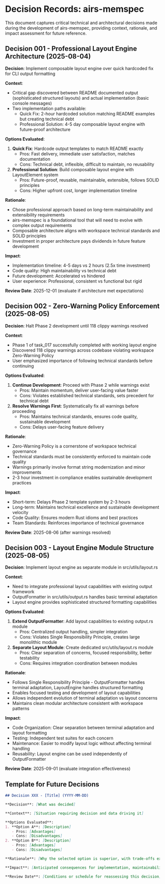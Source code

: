 # Decision Records: airs-memspec

This document captures critical technical and architectural decisions made during the development of airs-memspec, providing context, rationale, and impact assessment for future reference.

## Decision 001 - Professional Layout Engine Architecture (2025-08-04)

**Decision**: Implement composable layout engine over quick hardcoded fix for CLI output formatting

**Context**: 
- Critical gap discovered between README documented output (sophisticated structured layouts) and actual implementation (basic console messages)
- Two implementation paths available:
  - Quick Fix: 2-hour hardcoded solution matching README examples but creating technical debt
  - Professional Solution: 4-5 day composable layout engine with future-proof architecture

**Options Evaluated**:
1. **Quick Fix**: Hardcode output templates to match README exactly
   - Pros: Fast delivery, immediate user satisfaction, matches documentation
   - Cons: Technical debt, inflexible, difficult to maintain, no reusability
2. **Professional Solution**: Build composable layout engine with LayoutElement system
   - Pros: Future-proof, reusable, maintainable, extensible, follows SOLID principles
   - Cons: Higher upfront cost, longer implementation timeline

**Rationale**: 
- Chose professional approach based on long-term maintainability and extensibility requirements
- airs-memspec is a foundational tool that will need to evolve with complex output requirements
- Composable architecture aligns with workspace technical standards and SOLID principles
- Investment in proper architecture pays dividends in future feature development

**Impact**:
- Implementation timeline: 4-5 days vs 2 hours (2.5x time investment)
- Code quality: High maintainability vs technical debt
- Future development: Accelerated vs hindered
- User experience: Professional, consistent vs functional but rigid

**Review Date**: 2025-12-01 (evaluate if architecture met expectations)

## Decision 002 - Zero-Warning Policy Enforcement (2025-08-05)

**Decision**: Halt Phase 2 development until 118 clippy warnings resolved

**Context**:
- Phase 1 of task_017 successfully completed with working layout engine
- Discovered 118 clippy warnings across codebase violating workspace Zero-Warning Policy
- User emphasized importance of following technical standards before continuing

**Options Evaluated**:
1. **Continue Development**: Proceed with Phase 2 while warnings exist
   - Pros: Maintain momentum, deliver user-facing value faster
   - Cons: Violates established technical standards, sets precedent for technical debt
2. **Resolve Warnings First**: Systematically fix all warnings before proceeding
   - Pros: Maintains technical standards, ensures code quality, sustainable development
   - Cons: Delays user-facing feature delivery

**Rationale**:
- Zero-Warning Policy is a cornerstone of workspace technical governance
- Technical standards must be consistently enforced to maintain code quality
- Warnings primarily involve format string modernization and minor improvements
- 2-3 hour investment in compliance enables sustainable development practices

**Impact**:
- Short-term: Delays Phase 2 template system by 2-3 hours
- Long-term: Maintains technical excellence and sustainable development velocity
- Code Quality: Ensures modern Rust idioms and best practices
- Team Standards: Reinforces importance of technical governance

**Review Date**: 2025-08-06 (after warnings resolved)

## Decision 003 - Layout Engine Module Structure (2025-08-05)

**Decision**: Implement layout engine as separate module in src/utils/layout.rs

**Context**: 
- Need to integrate professional layout capabilities with existing output framework
- OutputFormatter in src/utils/output.rs handles basic terminal adaptation
- Layout engine provides sophisticated structured formatting capabilities

**Options Evaluated**:
1. **Extend OutputFormatter**: Add layout capabilities to existing output.rs module
   - Pros: Centralized output handling, simpler integration
   - Cons: Violates Single Responsibility Principle, creates large monolithic module
2. **Separate Layout Module**: Create dedicated src/utils/layout.rs module
   - Pros: Clear separation of concerns, focused responsibility, better testability
   - Cons: Requires integration coordination between modules

**Rationale**:
- Follows Single Responsibility Principle - OutputFormatter handles terminal adaptation, LayoutEngine handles structured formatting
- Enables focused testing and development of layout capabilities
- Allows independent evolution of terminal adaptation vs layout concerns
- Maintains clean modular architecture consistent with workspace patterns

**Impact**:
- Code Organization: Clear separation between terminal adaptation and layout formatting
- Testing: Independent test suites for each concern
- Maintenance: Easier to modify layout logic without affecting terminal handling
- Reusability: Layout engine can be used independently of OutputFormatter

**Review Date**: 2025-09-01 (evaluate integration effectiveness)

## Template for Future Decisions

```markdown
## Decision XXX - [Title] (YYYY-MM-DD)

**Decision**: [What was decided]

**Context**: [Situation requiring decision and data driving it]

**Options Evaluated**:
1. **Option A**: [Description]
   - Pros: [Advantages]
   - Cons: [Disadvantages]
2. **Option B**: [Description]  
   - Pros: [Advantages]
   - Cons: [Disadvantages]

**Rationale**: [Why the selected option is superior, with trade-offs explicitly stated]

**Impact**: [Anticipated consequences for implementation, maintainability, and performance]

**Review Date**: [Conditions or schedule for reassessing this decision]
```
